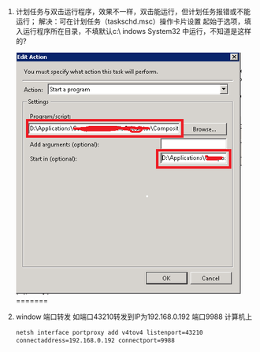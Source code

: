 1. 计划任务与双击运行程序，效果不一样，双击能运行，但计划任务报错或不能运行；
   解决：可在计划任务（taskschd.msc）操作卡片设置 起始于选项，填入运行程序所在目录，不填默认c:\\ indows System32 中运行，不知道是这样的?

      ![计划任务配置运行程序所在目录](img/698886-20180927160402810-1638623695.png)
=======


2. window 端口转发
   如端口43210转发到IP为192.168.0.192 端口9988 计算机上

   ````shell
   netsh interface portproxy add v4tov4 listenport=43210 connectaddress=192.168.0.192 connectport=9988
   ````






